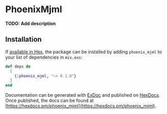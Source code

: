 # PhoenixMjml

**TODO: Add description**

## Installation

If [available in Hex](https://hex.pm/docs/publish), the package can be installed
by adding `phoenix_mjml` to your list of dependencies in `mix.exs`:

```elixir
def deps do
  [
    {:phoenix_mjml, "~> 0.1.0"}
  ]
end
```

Documentation can be generated with [ExDoc](https://github.com/elixir-lang/ex_doc)
and published on [HexDocs](https://hexdocs.pm). Once published, the docs can
be found at [https://hexdocs.pm/phoenix_mjml](https://hexdocs.pm/phoenix_mjml).

